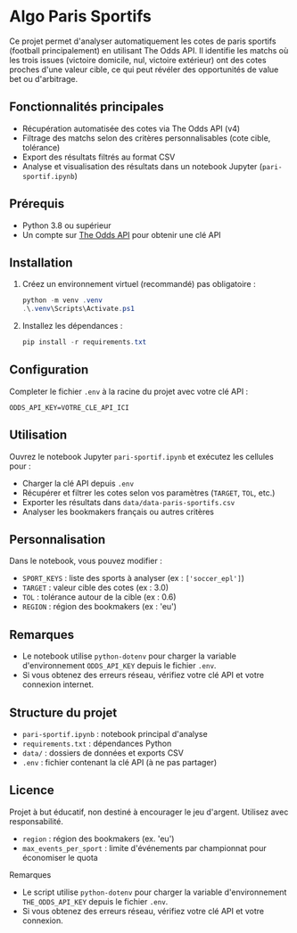 # Algo Paris Sportifs

Ce projet permet d'analyser automatiquement les cotes de paris sportifs (football principalement) en utilisant The Odds API. Il identifie les matchs où les trois issues (victoire domicile, nul, victoire extérieur) ont des cotes proches d'une valeur cible, ce qui peut révéler des opportunités de value bet ou d'arbitrage.

## Fonctionnalités principales

- Récupération automatisée des cotes via The Odds API (v4)
- Filtrage des matchs selon des critères personnalisables (cote cible, tolérance)
- Export des résultats filtrés au format CSV
- Analyse et visualisation des résultats dans un notebook Jupyter (`pari-sportif.ipynb`)

## Prérequis

- Python 3.8 ou supérieur
- Un compte sur [The Odds API](https://the-odds-api.com/) pour obtenir une clé API

## Installation

1. Créez un environnement virtuel (recommandé) pas obligatoire :
	```powershell
	python -m venv .venv
	.\.venv\Scripts\Activate.ps1
	```
2. Installez les dépendances :
	```powershell
	pip install -r requirements.txt
	```

## Configuration

Completer le fichier `.env` à la racine du projet avec votre clé API :

```env
ODDS_API_KEY=VOTRE_CLE_API_ICI
```

## Utilisation

Ouvrez le notebook Jupyter `pari-sportif.ipynb` et exécutez les cellules pour :
- Charger la clé API depuis `.env`
- Récupérer et filtrer les cotes selon vos paramètres (`TARGET`, `TOL`, etc.)
- Exporter les résultats dans `data/data-paris-sportifs.csv`
- Analyser les bookmakers français ou autres critères

## Personnalisation

Dans le notebook, vous pouvez modifier :
- `SPORT_KEYS` : liste des sports à analyser (ex : `['soccer_epl']`)
- `TARGET` : valeur cible des cotes (ex : 3.0)
- `TOL` : tolérance autour de la cible (ex : 0.6)
- `REGION` : région des bookmakers (ex : 'eu')

## Remarques

- Le notebook utilise `python-dotenv` pour charger la variable d'environnement `ODDS_API_KEY` depuis le fichier `.env`.
- Si vous obtenez des erreurs réseau, vérifiez votre clé API et votre connexion internet.

## Structure du projet

- `pari-sportif.ipynb` : notebook principal d'analyse
- `requirements.txt` : dépendances Python
- `data/` : dossiers de données et exports CSV
- `.env` : fichier contenant la clé API (à ne pas partager)

## Licence

Projet à but éducatif, non destiné à encourager le jeu d'argent. Utilisez avec responsabilité.
- `region` : région des bookmakers (ex. 'eu')
- `max_events_per_sport` : limite d'événements par championnat pour économiser le quota

Remarques

- Le script utilise `python-dotenv` pour charger la variable d'environnement `THE_ODDS_API_KEY` depuis le fichier `.env`.
- Si vous obtenez des erreurs réseau, vérifiez votre clé API et votre connexion.
